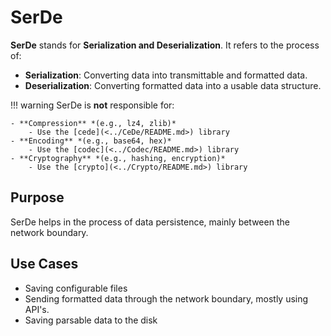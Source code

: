 # SerDe

**SerDe** stands for **Serialization and Deserialization**. It refers to the process of:

- **Serialization**: Converting data into transmittable and formatted data.
- **Deserialization**: Converting formatted data into a usable data structure.

!!! warning
    SerDe is **not** responsible for:

    - **Compression** *(e.g., lz4, zlib)*
        - Use the [cede](<../CeDe/README.md>) library
    - **Encoding** *(e.g., base64, hex)*
        - Use the [codec](<../Codec/README.md>) library
    - **Cryptography** *(e.g., hashing, encryption)*
        - Use the [crypto](<../Crypto/README.md>) library

## Purpose

SerDe helps in the process of data persistence, mainly between the network boundary.

## Use Cases

- Saving configurable files
- Sending formatted data through the network boundary, mostly using API's.
- Saving parsable data to the disk
